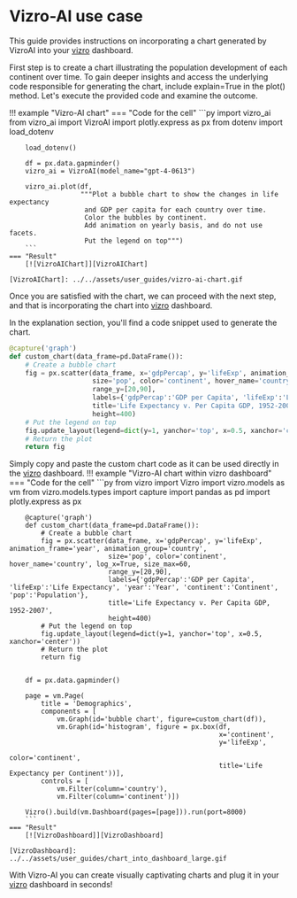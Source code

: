# Vizro-AI use case

This guide provides instructions on incorporating a chart generated by VizroAI into your [vizro](https://github.com/mckinsey/vizro/tree/main/vizro-core) dashboard.

First step is to create a chart illustrating the population development of each continent over time. To gain deeper insights and access the underlying code responsible for generating the chart, include explain=True in the plot() method. Let's execute the provided code and examine the outcome.

!!! example "Vizro-AI chart"
    === "Code for the cell"
        ```py
        import vizro_ai
        from vizro_ai import VizroAI
        import plotly.express as px
        from dotenv import load_dotenv

        load_dotenv()

        df = px.data.gapminder()
        vizro_ai = VizroAI(model_name="gpt-4-0613")

        vizro_ai.plot(df,
                      """Plot a bubble chart to show the changes in life expectancy
                       and GDP per capita for each country over time.
                       Color the bubbles by continent.
                       Add animation on yearly basis, and do not use facets.
                       Put the legend on top""")
        ```
    === "Result"
        [![VizroAIChart]][VizroAIChart]

    [VizroAIChart]: ../../assets/user_guides/vizro-ai-chart.gif


Once you are satisfied with the chart, we can proceed with the next step, and that is incorporating the chart into [vizro](https://github.com/mckinsey/vizro/tree/main/vizro-core) dashboard.

In the explanation section, you'll find a code snippet used to generate the chart.

```py
@capture('graph')
def custom_chart(data_frame=pd.DataFrame()):
    # Create a bubble chart
    fig = px.scatter(data_frame, x='gdpPercap', y='lifeExp', animation_frame='year', animation_group='country',
                     size='pop', color='continent', hover_name='country', log_x=True, size_max=60,
                     range_y=[20,90],
                     labels={'gdpPercap':'GDP per Capita', 'lifeExp':'Life Expectancy', 'year':'Year', 'continent':'Continent', 'pop':'Population'},
                     title='Life Expectancy v. Per Capita GDP, 1952-2007',
                     height=400)
    # Put the legend on top
    fig.update_layout(legend=dict(y=1, yanchor='top', x=0.5, xanchor='center'))
    # Return the plot
    return fig
```

Simply copy and paste the custom chart code as it can be used directly in the [vizro](https://github.com/mckinsey/vizro/tree/main/vizro-core) dashboard.
!!! example "Vizro-AI chart within vizro dashboard"
    === "Code for the cell"
        ```py
        from vizro import Vizro
        import vizro.models as vm
        from vizro.models.types import capture
        import pandas as pd
        import plotly.express as px


        @capture('graph')
        def custom_chart(data_frame=pd.DataFrame()):
            # Create a bubble chart
            fig = px.scatter(data_frame, x='gdpPercap', y='lifeExp', animation_frame='year', animation_group='country',
                             size='pop', color='continent', hover_name='country', log_x=True, size_max=60,
                             range_y=[20,90],
                             labels={'gdpPercap':'GDP per Capita', 'lifeExp':'Life Expectancy', 'year':'Year', 'continent':'Continent', 'pop':'Population'},
                             title='Life Expectancy v. Per Capita GDP, 1952-2007',
                             height=400)
            # Put the legend on top
            fig.update_layout(legend=dict(y=1, yanchor='top', x=0.5, xanchor='center'))
            # Return the plot
            return fig


        df = px.data.gapminder()

        page = vm.Page(
            title = 'Demographics',
            components = [
                vm.Graph(id='bubble chart', figure=custom_chart(df)),
                vm.Graph(id='histogram', figure = px.box(df,
                                                         x='continent',
                                                         y='lifeExp',
                                                         color='continent',
                                                         title='Life Expectancy per Continent'))],
            controls = [
                vm.Filter(column='country'),
                vm.Filter(column='continent')])

        Vizro().build(vm.Dashboard(pages=[page])).run(port=8000)
        ```
    === "Result"
        [![VizroDashboard]][VizroDashboard]

    [VizroDashboard]: ../../assets/user_guides/chart_into_dashboard_large.gif



With Vizro-AI you can create visually captivating charts and plug it in your [vizro](https://github.com/mckinsey/vizro/tree/main/vizro-core) dashboard in seconds!
